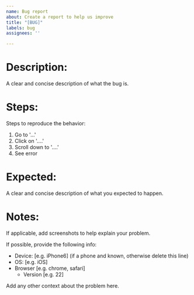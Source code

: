 ```yaml
---
name: Bug report
about: Create a report to help us improve
title: "[BUG]"
labels: bug
assignees: ''

---
```


# Description:
A clear and concise description of what the bug is.

# Steps:
Steps to reproduce the behavior:
1. Go to '...'
2. Click on '....'
3. Scroll down to '....'
4. See error

# Expected:
A clear and concise description of what you expected to happen.

# Notes:
If applicable, add screenshots to help explain your problem.

If possible, provide the following info:
 - Device: [e.g. iPhone6] (if a phone and known, otherwise delete this line)
 - OS: [e.g. iOS]
 - Browser [e.g. chrome, safari]
   - Version [e.g. 22]

Add any other context about the problem here.
